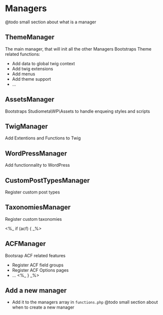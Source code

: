 # Managers

@todo small section about what is a manager

## ThemeManager
The main manager, that will init all the other Managers
Bootstraps Theme related functions:
- Add data to global twig context
- Add twig extensions
- Add menus
- Add theme support
- ...

## AssetsManager
Bootstraps Studiometa\WP\Assets to handle enqueing styles and scripts

## TwigManager
Add Extentions and Functions to Twig

## WordPressManager
Add functionnality to WordPress

## CustomPostTypesManager
Register custom post types

## TaxonomiesManager
Register custom taxonomies

<%_ if (acf) { _%>
## ACFManager
Bootsrap ACF related features
- Register ACF field groups
- Register ACF Options pages
- ...
<%_ } _%>

## Add a new manager
- Add it to the managers array in `functions.php`
@todo small section about when to create a new manager
